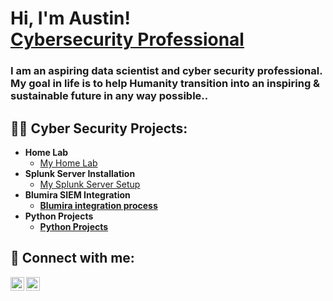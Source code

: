 <h1>Hi, I'm Austin! <br/><a href="https://www.linkedin.com/in/austin-rule-robertson/">Cybersecurity Professional</a>
<h3> I am an aspiring data scientist and cyber security professional. My goal in life is to help Humanity transition into an inspiring & sustainable future in any way possible..</h3>
<h2>👨‍💻 Cyber Security Projects:</h2>

- <b>Home Lab</b>
  - [My Home Lab](https://github.com/arob191/Home-Lab)
- <b>Splunk Server Installation</b>
  - [My Splunk Server Setup](https://github.com/arob191/Splunk-Project) <b>
- <b>Blumira SIEM Integration</b>
  - [Blumira integration process](https://github.com/arob191/Blumira-Project)
- <b>Python Projects</b>
  - [Python Projects](https://github.com/arob191/PythonProjects)

<h2> 🤳 Connect with me:</h2>

[<img align="left" alt="JoshMadakor | YouTube" width="22px" src="https://cdn.jsdelivr.net/npm/simple-icons@v3/icons/youtube.svg" />][gitlab]
[<img align="left" alt="JoshMadakor | LinkedIn" width="22px" src="https://cdn.jsdelivr.net/npm/simple-icons@v3/icons/linkedin.svg" />][linkedin]

[gitlab]: https://gitlab.com/arob1
[linkedin]: https://www.linkedin.com/in/austin-rule-robertson/


<!--
**arob191/arob191** is a ✨ _special_ ✨ repository because its `README.md` (this file) appears on your GitHub profile.

Here are some ideas to get you started:

- 🔭 I’m currently working on ...
- 🌱 I’m currently learning ...
- 👯 I’m looking to collaborate on ...
- 🤔 I’m looking for help with ...
- 💬 Ask me about ...
- 📫 How to reach me: ...
- 😄 Pronouns: ...
- ⚡ Fun fact: ...
-->
